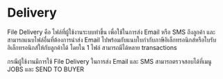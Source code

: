 # Delivery

File Delivery คือ ไฟล์ที่ผู้ใช้งานระบบทำขึ้น เพื่อใช้ในการส่ง Email หรือ SMS ถึงลูกค้า และสามารถแนบไฟล์อื่นที่ต้องการนำส่ง Email ไปพร้อมกับแนบใบกำกับภาษีอิเล็กทรอนิกส์หรือใบรับอิเล็กทรอนิกส์ให้กับลูกค้าได้ โดยใน 1 ไฟล์ สามารถมีได้หลาย transactions

กรณีผู้ใช้งานมีการใช้ File Delivery ในการส่ง Email และ SMS สามารถตรวจสอบได้ที่เมนู JOBS และ SEND TO BUYER
